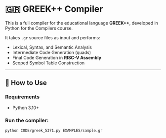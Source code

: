 # 🇬🇷 GREEK++ Compiler

This is a full compiler for the educational language **GREEK++**, developed in Python for the Compilers course.

It takes `.gr` source files as input and performs:

- Lexical, Syntax, and Semantic Analysis
- Intermediate Code Generation (quads)
- Final Code Generation in **RISC-V Assembly**
- Scoped Symbol Table Construction

---

## 🚀 How to Use

### Requirements
- Python 3.10+

### Run the compiler:
```bash
python CODE/greek_5371.py EXAMPLES/sample.gr

